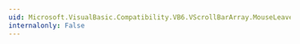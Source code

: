 ```yaml
---
uid: Microsoft.VisualBasic.Compatibility.VB6.VScrollBarArray.MouseLeave
internalonly: False
---
```

